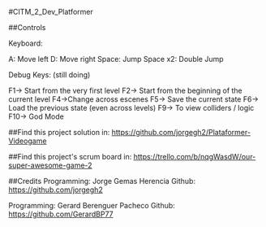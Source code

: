 #CITM_2_Dev_Platformer

##Controls

Keyboard:

A: Move left
D: Move right
Space: Jump
Space x2: Double Jump

Debug Keys: (still doing)

F1-> Start from the very first level
F2-> Start from the beginning of the current level
F4->Change across escenes
F5-> Save the current state
F6-> Load the previous state (even across levels)
F9-> To view colliders / logic
F10-> God Mode

##Find this project solution in:
https://github.com/jorgegh2/Plataformer-Videogame

##Find this project's scrum board in:
https://trello.com/b/nqgWasdW/our-super-awesome-game-2

##Credits
Programming: Jorge Gemas Herencia
Github: https://github.com/jorgegh2

Programming: Gerard Berenguer Pacheco
Github: https://github.com/GerardBP77
